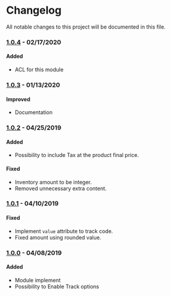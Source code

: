 # Changelog
All notable changes to this project will be documented in this file.

### [1.0.4](https://github.com/magestat/magento2-facebook-pixel/releases/tag/1.0.4) - 02/17/2020

#### Added
- ACL for this module


### [1.0.3](https://github.com/magestat/magento2-facebook-pixel/releases/tag/1.0.3) - 01/13/2020

#### Improved
- Documentation

### [1.0.2](https://github.com/magestat/magento2-facebook-pixel/releases/tag/1.0.2) - 04/25/2019

#### Added
- Possibility to include Tax at the product final price.

#### Fixed
- Inventory amount to be integer.
- Removed unnecessary extra content.

### [1.0.1](https://github.com/magestat/magento2-facebook-pixel/releases/tag/1.0.1) - 04/10/2019

#### Fixed
- Implement `value` attribute to track code.
- Fixed amount using rounded value.

### [1.0.0](https://github.com/magestat/magento2-facebook-pixel/releases/tag/1.0.0) - 04/08/2019

#### Added
- Module implement
- Possibility to Enable Track options
